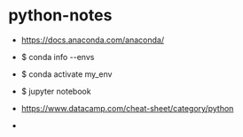 # python-notes

- https://docs.anaconda.com/anaconda/
- $ conda info --envs
- $ conda activate my_env
- $ jupyter notebook

- https://www.datacamp.com/cheat-sheet/category/python
- 

 
